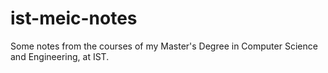 # ist-meic-notes
Some notes from the courses of my Master's Degree in Computer Science and Engineering, at IST.
